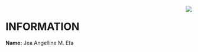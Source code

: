 <br></br>
<br></br>
<img align="right" src="https://upload.wikimedia.org/wikipedia/en/thumb/c/c6/New_Era_University.svg/175px-New_Era_University.svg.png">

# INFORMATION
**Name:** Jea Angelline M. Efa
